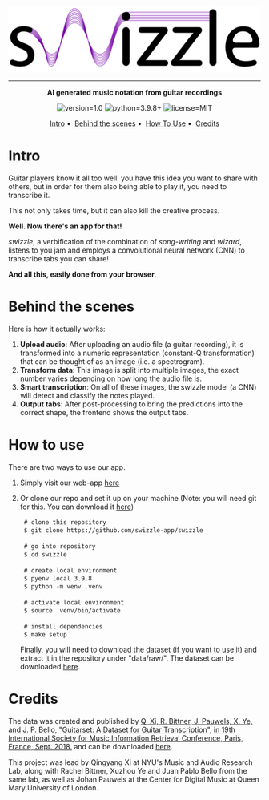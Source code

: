 <p align=center>
    <a href="www.google.com" target="_blank"><img src="app/media/swizzle_logo_light.png" alt="swizzle-logo"></a>
</p>

---

<p align=center>
<b>AI generated music notation from guitar recordings</b>
</p>
<p align=center>
<img src="https://img.shields.io/static/v1?label=version&message=1.0&color=blueviolet" alt="version=1.0">
    <img src="https://img.shields.io/static/v1?label=python&message=v3.9.8&color=g" alt="python=3.9.8+">
    <img src="https://img.shields.io/static/v1?label=license&message=MIT&color=blue" alt="license=MIT">
</p>

<p align=center>
    <a href="#intro">Intro</a>&nbsp;&bullet;&nbsp;
    <a href="#bts">Behind the scenes</a>&nbsp;&bullet;&nbsp;
    <a href="#use">How To Use</a>&nbsp;&bullet;&nbsp;
    <a href="#ref">Credits</a>
</p>

<a id="intro"></a>

# Intro
Guitar players know it all too well: you have this idea you want to share with others, but in order for them also being able to play it, you need to transcribe it.

This not only takes time, but it can also kill the creative process.

**Well. Now there's an app for that!**

*swizzle*, a verbification of the combination of *song-writing* and *wizard*, listens to you jam and employs a convolutional neural network (CNN) to transcribe tabs you can share!

**And all this, easily done from your browser.**

<a id="bts"></a>

# Behind the scenes
Here is how it actually works:

1. **Upload audio**: After uploading an audio file (a guitar recording), it is transformed into a numeric representation (constant-Q transformation) that can be thought of as an image (i.e. a spectrogram).
1. **Transform data**: This image is split into multiple images, the exact number varies depending on how long the audio file is.
1. **Smart transcription**: On all of these images, the swizzle model (a CNN) will detect and classify the notes played.
1. **Output tabs**: After post-processing to bring the predictions into the correct shape, the frontend shows the output tabs.

<a id="use"></a>

# How to use

There are two ways to use our app.

1. Simply visit our web-app [here](www.google.com)
1. Or clone our repo and set it up on your machine (Note: you will need git for this. You can download it [here](https://www.git-scm.com))

        # clone this repository
        $ git clone https://github.com/swizzle-app/swizzle

        # go into repository
        $ cd swizzle

        # create local environment
        $ pyenv local 3.9.8
        $ python -m venv .venv

        # activate local environment
        $ source .venv/bin/activate

        # install dependencies
        $ make setup
    Finally, you will need to download the dataset (if you want to use it) and extract it in the repository under "data/raw/". The dataset can be downloaded [here](https://guitarset.weebly.com).

    
<a id="ref"></a>

# Credits
The data was created and published by [Q. Xi, R. Bittner, J. Pauwels, X. Ye, and J. P. Bello, "​Guitarset: A Dataset for Guitar Transcription", in 19th International Society for Music Information Retrieval Conference, Paris, France, Sept. 2018.](https://guitarset.weebly.com/uploads/1/2/1/6/121620128/xi_ismir_2018.pdf) and can be downloaded [here](https://guitarset.weebly.com).

This project was lead by Qingyang Xi at NYU's Music and Audio Research Lab, along with Rachel Bittner, Xuzhou Ye and Juan Pablo Bello from the same lab, as well as Johan Pauwels at the Center for Digital Music at Queen Mary University of London.

